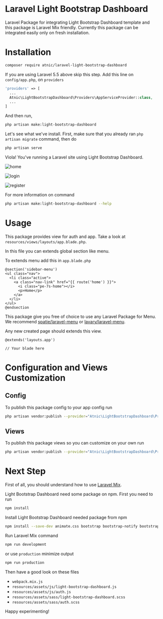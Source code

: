 # Laravel Light Bootstrap Dashboard
Laravel Package for integrating Light Bootstrap Dashboard template and this package is Laravel Mix friendly. Currently this package can be integrated easily only on fresh installation.

# Installation
```bash
composer require atnic/laravel-light-bootstrap-dashboard
```
If you are using Laravel 5.5 above skip this step. Add this line on ```config/app.php```, on  ```providers```
```php
'providers' => [
  ...
  Atnic\LightBootstrapDashboard\Providers\AppServiceProvider::class,
  ...
]
```
And then run,
```bash
php artisan make:light-bootstrap-dashboard
```
Let's see what we've install. First, make sure that you already ran ```php artisan migrate``` command, then do
```bash
php artisan serve
```
Viola! You've running a Laravel site using Light Bootstrap Dashboard.

![home](https://user-images.githubusercontent.com/14815819/33922278-4aeb4050-dffc-11e7-8228-9a1e0077c868.png)

![login](https://user-images.githubusercontent.com/14815819/33922280-4b6d845c-dffc-11e7-9c43-f3130f8e5ed4.png)

![register](https://user-images.githubusercontent.com/14815819/33922279-4b2a1c4e-dffc-11e7-9730-980aaa47ca9c.png)

For more information on command
```bash
php artisan make:light-bootstrap-dashboard --help
```

# Usage
This package provides view for auth and app. Take a look at ```resources/views/layouts/app.blade.php```.

In this file you can extends global section like menu.

To extends menu add this in ```app.blade.php```
```blade
@section('sidebar-menu')
<ul class="nav">
  <li class="active">
    <a class="nav-link" href="{{ route('home') }}">
      <i class="pe-7s-home"></i>
      <p>Home</p>
    </a>
  </li>
</ul>
@endsection
```

This package give you free of choice to use any Laravel Package for Menu. We recommend [spatie/laravel-menu](https://github.com/spatie/laravel-menu) or [lavary/laravel-menu](https://github.com/lavary/laravel-menu).

Any new created page should extends this view.
```blade
@extends('layouts.app')

// Your blade here
```

# Configuration and Views Customization
## Config
To publish this package config to your app config run
```bash
php artisan vendor:publish --provider="Atnic\LightBootstrapDashboard\Providers\AppServiceProvider" --tag="config"
```
## Views
To publish this package views so you can customize on your own run
```bash
php artisan vendor:publish --provider="Atnic\LightBootstrapDashboard\Providers\AppServiceProvider" --tag="views"
```

# Next Step
First of all, you should understand how to use [Laravel Mix](https://laravel.com/docs/5.4/mix).

Light Bootstrap Dashboard need some package on npm. First you need to run
```bash
npm install
```

Install Light Bootstrap Dashboard needed package from npm
```bash
npm install --save-dev animate.css bootstrap bootstrap-notify bootstrap-select bootstrap-switch chartist flatui-radiocheck font-awesome popper.js pixeden-stroke-7-icon
```

Run Laravel Mix command
```bash
npm run development
```
or use ```production``` minimize output
```bash
npm run production
```

Then have a good look on these files
- ```webpack.mix.js```
- ```resources/assets/js/light-bootstrap-dashboard.js```
- ```resources/assets/js/auth.js```
- ```resources/assets/sass/light-bootstrap-dashboard.scss```
- ```resources/assets/sass/auth.scss```

Happy experimenting!
